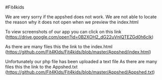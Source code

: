 #Fit4kids

We are very sorry if the appshed does not work. We are not able to locate the reason why it does not open when we preview the index.html

To view screenshots of our app you can click on this link (https://drive.google.com/open?id=0B2XOH2_dG22uVnlQTEZGd0h6clk)

As there are many files this the link to the index.html (https://github.com/Fit4KIds/Fit4kids/blob/master/Appshed/index.html)

Unfortunately our php file has been uploaded a text file
As there are many files this the link to the Appshed.txt (https://github.com/Fit4KIds/Fit4kids/blob/master/Appshed/Appshed.txt)

